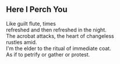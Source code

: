 Here I Perch You
----------------
Like guilt flute, times  
refreshed and then refreshed in the night.  
The acrobat attacks, the heart of changeless  
rustles amid.  
I'm the elder to the ritual of immediate coat.  
As if to petrify or gather or protest.  
